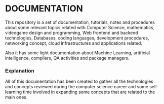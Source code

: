 # DOCUMENTATION 

This repository is a set of documentation, tutorials, notes and procedures about some relevant topics related with Computer Science, mathematics, videogame design and programming, Web frontend and backend technologies, Databases, coding languages, development procedures, networking concept, cloud infrastructures and applications related. 

Also it has some light documentation about Machine Learning, artificial intelligence, compilers, QA activities and package managers. 

### Explanation

All of this documentation has been created to gather all the technologies and concepts reviewed during the computer science career and some self-learning time involved in expanding some concepts that are related to the main ones. 

